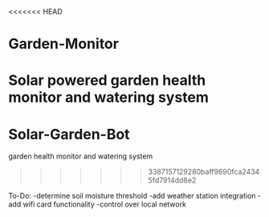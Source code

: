 <<<<<<< HEAD
# Garden-Monitor
Solar powered garden health monitor and watering system
=======
# Solar-Garden-Bot
garden health monitor and watering system
>>>>>>> 3387157129280baff9690fca24345fd7914dd8e2

To-Do:
-determine soil moisture threshold
-add weather station integration
-add wifi card functionality
  -control over local network
